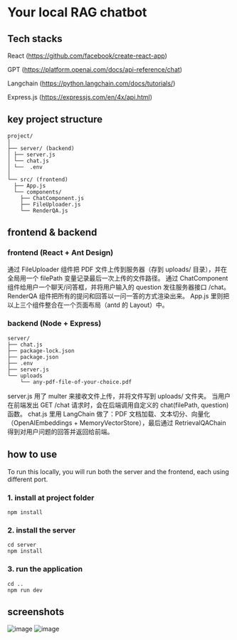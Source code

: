 # Your local RAG chatbot

## Tech stacks

React (https://github.com/facebook/create-react-app)

GPT (https://platform.openai.com/docs/api-reference/chat)

Langchain (https://python.langchain.com/docs/tutorials/)

Express.js (https://expressjs.com/en/4x/api.html)

## key project structure

```
project/
│
├── server/ (backend)
│ ├── server.js
│ └── chat.js
│ └──  .env
│
└── src/ (frontend)
  ├── App.js
  └── components/
    ├── ChatComponent.js
    ├── FileUploader.js
    └── RenderQA.js
```

## frontend & backend

### frontend (React + Ant Design)

通过 FileUploader 组件把 PDF 文件上传到服务器（存到 uploads/ 目录），并在全局用一个 filePath 变量记录最后一次上传的文件路径。
通过 ChatComponent 组件给用户一个聊天/问答框，并将用户输入的 question 发往服务器接口 /chat。
RenderQA 组件把所有的提问和回答以一问一答的方式渲染出来。
App.js 里则把以上三个组件整合在一个页面布局（antd 的 Layout）中。

### backend (Node + Express)

```
server/
├── chat.js
├── package-lock.json
├── package.json
├── .env
├── server.js
└── uploads
    └── any-pdf-file-of-your-choice.pdf
```

server.js 用了 multer 来接收文件上传，并将文件写到 uploads/ 文件夹。
当用户在前端发出 GET /chat 请求时，会在后端调用自定义的 chat(filePath, question) 函数。
chat.js 里用 LangChain 做了：PDF 文档加载、文本切分、向量化（OpenAIEmbeddings + MemoryVectorStore），最后通过 RetrievalQAChain 得到对用户问题的回答并返回给前端。

## how to use

To run this locally, you will run both the server and the frontend, each using different port.

### 1. install at project folder

```
npm install
```

### 2. install the server

```
cd server
npm install
```

### 3. run the application

```
cd ..
npm run dev
```

## screenshots

![image](https://github.com/user-attachments/assets/c03a172d-a336-427f-ad65-1d2483c65ae5)
![image](https://github.com/user-attachments/assets/990416ef-f379-4be3-9723-73b7d99ad9d9)
